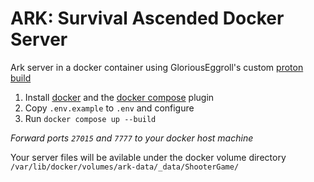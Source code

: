 # ARK: Survival Ascended Docker Server

Ark server in a docker container using GloriousEggroll's custom [proton build](https://github.com/GloriousEggroll/proton-ge-custom)

1) Install [docker](https://docs.docker.com/engine/install/) and the [docker compose](https://docs.docker.com/compose/install/) plugin
2) Copy `.env.example` to `.env` and configure
3) Run `docker compose up --build`

*Forward ports `27015` and `7777` to your docker host machine*

Your server files will be avilable under the docker volume directory `/var/lib/docker/volumes/ark-data/_data/ShooterGame/`
